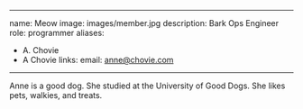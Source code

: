 
---
name: Meow
image: images/member.jpg
description: Bark Ops Engineer
role: programmer
aliases:
  - A. Chovie
  - A Chovie
links:
email: anne@chovie.com
---

Anne is a good dog.
She studied at the University of Good Dogs.
She likes pets, walkies, and treats.
